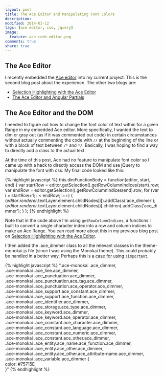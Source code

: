 ```yaml
---
layout: post
title: The Ace Editor and Manipulating Font Colors
description: 
modified: 2014-03-12
tags: [ace editor, css, jquery]
image:
  feature: ace-code-editor.png
comments: true
share: true
---
```


## The Ace Editor
I recently embedded the [Ace editor](http://ace.c9.io/#nav=about) into my current project.  This is the second blog post about the experience.  The other two blogs are:

* [Selection Highlighting with the Ace Editor](http://jgpettibone.github.io/ace-selection-highlighting/)
* [The Ace Editor and Angular Partials](http://jgpettibone.github.io/ace-and-angular-partials/)

## The Ace Editor and the DOM
I needed to figure out how to change the font color of text within for a given Range in my embedded Ace editor.  More specifically, I wanted the text to dim or gray out (as if it was commented out code) in certain circumstances without actually commenting the code with `//` at the beginning of the line or with a block of text between `/*` and `*/`.  Basically, I was hoping to find a way to directly add a class to the actual text.

At the time of this post, Ace had no feature to manipulate font color so I came up with a hack to directly access the DOM and use jQuery to manipulate the font with css.  My final code looked like this: 

{% highlight javascript %}
this.dimFunctionBody = function(editor, start, end) {
  var startRow = editor.getSelection().getRowColumnIndices(start).row;
  var endRow = editor.getSelection().getRowColumnIndices(end).row;
  for (var i = startRow+1; i < endRow; i++) {
    $(editor.renderer.$textLayer.element.childNodes[i]).addClass('ace_dimmer');
    $(editor.renderer.$textLayer.element.childNodes[i].children).addClass('ace_dimmer');
  }
};
{% endhighlight %}

Note that in the code above I'm using `getRowColumnIndices`, a functions I built to convert a single character index into a row and column indices to make an Ace Range.  You can read more about this in my previous blog post on [Selection Highlighting with the Ace Editor](http://jgpettibone.github.io/ace-selection-highlighting/).

I then added the .ace_dimmer class to all the relevant classes in the theme-monokai.js file (since I was using the Monokai theme).  This could probably be handled in a better way.  Perhaps this is [a case for using `!important`](http://css-tricks.com/when-using-important-is-the-right-choice/).

{% highlight javascript %}
".ace-monokai .ace_dimmer,\
.ace-monokai .ace_line.ace_dimmer,\
.ace-monokai .ace_punctuation.ace_dimmer, \
.ace-monokai .ace_punctuation.ace_tag.ace_dimmer, \
.ace-monokai .ace_punctuation.ace_operator.ace_dimmer, \
.ace-monokai .ace_support.ace_constant.ace_dimmer, \
.ace-monokai .ace_support.ace_function.ace_dimmer,  \
.ace-monokai .ace_identifier.ace_dimmer, \
.ace-monokai .ace_storage.ace_type.ace_dimmer,\
.ace-monokai .ace_keyword.ace_dimmer, \
.ace-monokai .ace_keyword.ace_operator.ace_dimmer, \
.ace-monokai .ace_constant.ace_character.ace_dimmer, \
.ace-monokai .ace_constant.ace_language.ace_dimmer, \
.ace-monokai .ace_constant.ace_numeric.ace_dimmer, \
.ace-monokai .ace_constant.ace_other.ace_dimmer,  \
.ace-monokai .ace_entity.ace_name.ace_function.ace_dimmer,\
.ace-monokai .ace_entity.ace_other.ace_dimmer,\
.ace-monokai .ace_entity.ace_other.ace_attribute-name.ace_dimmer,\
.ace-monokai .ace_variable.ace_dimmer {\
color: #75715E\
}\"
{% endhighlight %}


